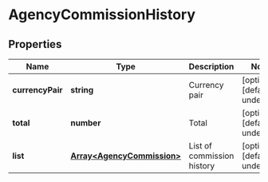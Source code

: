 # AgencyCommissionHistory

## Properties

Name | Type | Description | Notes
------------ | ------------- | ------------- | -------------
**currencyPair** | **string** | Currency pair | [optional] [default to undefined]
**total** | **number** | Total | [optional] [default to undefined]
**list** | [**Array&lt;AgencyCommission&gt;**](AgencyCommission.md) | List of commission history | [optional] [default to undefined]

